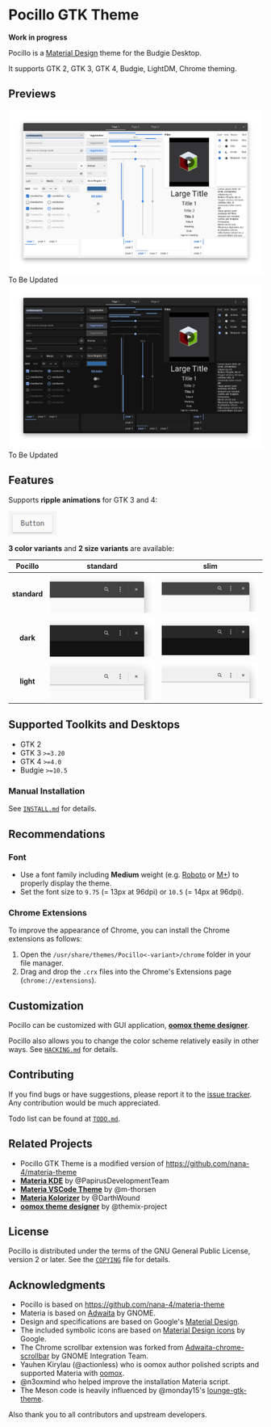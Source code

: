 # Pocillo GTK Theme

**Work in progress**

Pocillo is a [Material Design](https://material.io) theme for the Budgie Desktop.

It supports GTK 2, GTK 3, GTK 4, Budgie, LightDM, Chrome theming.

## Previews

![widget-factory](images/widget-factory.png?raw=true)  To Be Updated
![widget-factory-dark](images/widget-factory-dark.png?raw=true) To Be Updated

## Features

Supports **ripple animations** for GTK 3 and 4:

![ripple](images/ripple.gif?raw=true)

**3 color variants** and **2 size variants** are available:

**Pocillo** | **standard** | **slim**
:-: | :-: | :-:
**standard** | ![Materia][1] | ![Materia-compact][2]
**dark** | ![Materia-dark][3] | ![Materia-dark-compact][4]
**light** | ![Materia-light][5] | ![Materia-light-compact][6]

[1]: images/Materia.png?raw=true
[2]: images/Materia-compact.png?raw=true
[3]: images/Materia-dark.png?raw=true
[4]: images/Materia-dark-compact.png?raw=true
[5]: images/Materia-light.png?raw=true
[6]: images/Materia-light-compact.png?raw=true

## Supported Toolkits and Desktops

- GTK 2
- GTK 3 `>=3.20`
- GTK 4 `>=4.0`
- Budgie `>=10.5`

### Manual Installation

See [`INSTALL.md`](INSTALL.md) for details.

## Recommendations

### Font

- Use a font family including **Medium** weight (e.g. [Roboto](https://github.com/google/roboto) or [M+](https://mplus-fonts.osdn.jp)) to properly display the theme.
- Set the font size to `9.75` (= 13px at 96dpi) or `10.5` (= 14px at 96dpi).

### Chrome Extensions

To improve the appearance of Chrome, you can install the Chrome extensions as follows:

1. Open the `/usr/share/themes/Pocillo<-variant>/chrome` folder in your file manager.
2. Drag and drop the `.crx` files into the Chrome's Extensions page (`chrome://extensions`).

## Customization

Pocillo can be customized with GUI application, [**oomox theme designer**](https://github.com/themix-project/oomox).

Pocillo also allows you to change the color scheme relatively easily in other ways. See [`HACKING.md`](HACKING.md#how-to-change-the-color-scheme) for details.

## Contributing

If you find bugs or have suggestions, please report it to the [issue tracker](https://github.com/ubuntubudgie/pocillo-gtk-theme/issues). Any contribution would be much appreciated.

Todo list can be found at [`TODO.md`](TODO.md).

## Related Projects

- Pocillo GTK Theme is a modified version of https://github.com/nana-4/materia-theme
- [**Materia KDE**](https://github.com/PapirusDevelopmentTeam/materia-kde) by @PapirusDevelopmentTeam
- [**Materia VSCode Theme**](https://marketplace.visualstudio.com/items?itemName=m-thorsen.vscode-materia) by @m-thorsen
- [**Materia Kolorizer**](https://github.com/DarthWound/materia-kolorizer) by @DarthWound
- [**oomox theme designer**](https://github.com/themix-project/oomox) by @themix-project

## License

Pocillo is distributed under the terms of the GNU General Public License, version 2 or later. See the [`COPYING`](COPYING) file for details.

## Acknowledgments

- Pocillo is based on https://github.com/nana-4/materia-theme
- Materia is based on [Adwaita](HACKING.md#upstream-theme-sources) by GNOME.
- Design and specifications are based on Google's [Material Design](https://material.io).
- The included symbolic icons are based on [Material Design icons](https://github.com/google/material-design-icons) by Google.
- The Chrome scrollbar extension was forked from [Adwaita-chrome-scrollbar](https://github.com/gnome-integration-team/chrome-gnome-scrollbar) by GNOME Integration Team.
- Yauhen Kirylau (@actionless) who is oomox author polished scripts and supported Materia with [oomox](https://github.com/themix-project/oomox).
- @n3oxmind who helped improve the installation Materia script.
- The Meson code is heavily influenced by @monday15's [lounge-gtk-theme](https://github.com/monday15/lounge-gtk-theme).

Also thank you to all contributors and upstream developers.
